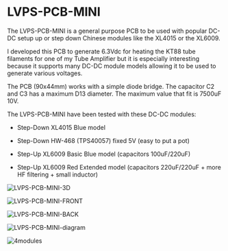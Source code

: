 # LVPS-PCB-MINI

The LVPS-PCB-MINI is a general purpose PCB to be used with popular DC-DC setup up or step down Chinese modules like the XL4015 or the XL6009.

I developed this PCB to generate 6.3Vdc for heating the KT88 tube filaments for one of my Tube Amplifier but it is especially interesting because it supports many DC-DC module models allowing it to be used to generate various voltages.

The PCB (90x44mm) works with a simple diode bridge. The capacitor C2 and C3 has a maximum D13 diameter. The maximum value that fit is 7500uF 10V.

The LVPS-PCB-MINI have been tested with these DC-DC modules:

- Step-Down XL4015 Blue model 

- Step-Down HW-468 (TPS40057) fixed 5V (easy to put a pot)

- Step-Up XL6009 Basic Blue model (capacitors 100uF/220uF)

- Step-Up XL6009 Red Extended model (capacitors 220uF/220uF + more HF filtering + small inductor)

![LVPS-PCB-MINI-3D](https://github.com/user-attachments/assets/706fd7f2-b41c-4b08-949a-91791b623108)

![LVPS-PCB-MINI-FRONT](https://github.com/user-attachments/assets/b913765f-0fcd-4400-815f-e36d524d26e7)

![LVPS-PCB-MINI-BACK](https://github.com/user-attachments/assets/ab434024-bc5d-421d-89b2-d09aaaf81393)

![LVPS-PCB-MINI-diagram](https://github.com/user-attachments/assets/4cc56109-fa68-4648-b529-a23f1d3735fe)

![4modules](https://github.com/user-attachments/assets/abdd8132-f1ae-4a49-bdf0-24c03094e017)

